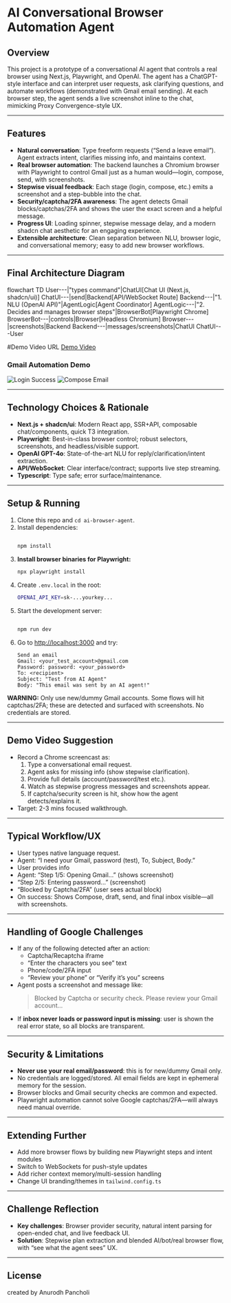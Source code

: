 # AI Conversational Browser Automation Agent

## Overview
This project is a prototype of a conversational AI agent that controls a real browser using Next.js, Playwright, and OpenAI. The agent has a ChatGPT-style interface and can interpret user requests, ask clarifying questions, and automate workflows (demonstrated with Gmail email sending). At each browser step, the agent sends a live screenshot inline to the chat, mimicking Proxy Convergence-style UX.

---

## Features
- **Natural conversation**: Type freeform requests (“Send a leave email”). Agent extracts intent, clarifies missing info, and maintains context.
- **Real browser automation**: The backend launches a Chromium browser with Playwright to control Gmail just as a human would—login, compose, send, with screenshots.
- **Stepwise visual feedback**: Each stage (login, compose, etc.) emits a screenshot and a step-bubble into the chat.
- **Security/captcha/2FA awareness**: The agent detects Gmail blocks/captchas/2FA and shows the user the exact screen and a helpful message.
- **Progress UI**: Loading spinner, stepwise message delay, and a modern shadcn chat aesthetic for an engaging experience.
- **Extensible architecture**: Clean separation between NLU, browser logic, and conversational memory; easy to add new browser workflows.

---

## Final Architecture Diagram


flowchart TD
    User---|"types command"|ChatUI[Chat UI (Next.js, shadcn/ui)]
    ChatUI---|send|Backend[API/WebSocket Route]
    Backend---|"1. NLU (OpenAI API)"|AgentLogic[Agent Coordinator]
    AgentLogic---|"2. Decides and manages browser steps"|BrowserBot[Playwright Chrome]
    BrowserBot---|controls|Browser[Headless Chromium]
    Browser---|screenshots|Backend
    Backend---|messages/screenshots|ChatUI
    ChatUI---User

#Demo Video URL
[Demo Video ](https://drive.google.com/file/d/1g9o7IuMHalHFA1mlifBuUX-O658iDMuW/view?usp=share_link)

### Gmail Automation Demo

![Login Success](./Screenshot-2025-07-13-at-17.36.36.png)
![Compose Email](./Screenshot-2025-07-13-at-17.36.40.png)


---

## Technology Choices & Rationale
- **Next.js + shadcn/ui**: Modern React app, SSR+API, composable chat/components, quick T3 integration.
- **Playwright**: Best-in-class browser control; robust selectors, screenshots, and headless/visible support.
- **OpenAI GPT-4o**: State-of-the-art NLU for reply/clarification/intent extraction.
- **API/WebSocket**: Clear interface/contract; supports live step streaming.
- **Typescript**: Type safe; error surface/maintenance.

---

## Setup & Running
1. Clone this repo and `cd ai-browser-agent`.
2. Install dependencies:
   ```bash
  
   npm install
   ```
3. **Install browser binaries for Playwright:**
   ```bash
   npx playwright install
   ```
4. Create `.env.local` in the root:
   ```bash
   OPENAI_API_KEY=sk-...yourkey...
   ```
5. Start the development server:
   ```bash
   
   npm run dev
   ```
6. Go to [http://localhost:3000](http://localhost:3000) and try:
   ```
   Send an email
   Gmail: <your_test_account>@gmail.com
   Password: password: <your_password>
   To: <recipient>
   Subject: "Test from AI Agent"
   Body: "This email was sent by an AI agent!"
   ```

**WARNING:** Only use new/dummy Gmail accounts. Some flows will hit captchas/2FA; these are detected and surfaced with screenshots. No credentials are stored.

---

## Demo Video Suggestion
- Record a Chrome screencast as:
  1. Type a conversational email request.
  2. Agent asks for missing info (show stepwise clarification).
  3. Provide full details (account/password/test etc.).
  4. Watch as stepwise progress messages and screenshots appear.
  5. If captcha/security screen is hit, show how the agent detects/explains it.
- Target: 2-3 mins focused walkthrough.

---

## Typical Workflow/UX
- User types native language request.
- Agent: “I need your Gmail, password (test), To, Subject, Body.”
- User provides info
- Agent: “Step 1/5: Opening Gmail...” (shows screenshot)
- “Step 2/5: Entering password...” (screenshot)
- “Blocked by Captcha/2FA” (user sees actual block)
- On success: Shows Compose, draft, send, and final inbox visible—all with screenshots.

---

## Handling of Google Challenges
- If any of the following detected after an action:
  - Captcha/Recaptcha iframe
  - “Enter the characters you see” text
  - Phone/code/2FA input
  - “Review your phone” or “Verify it’s you” screens
- Agent posts a screenshot and message like:
  > Blocked by Captcha or security check. Please review your Gmail account...
- If **inbox never loads or password input is missing**: user is shown the real error state, so all blocks are transparent.

---

## Security & Limitations
- **Never use your real email/password**: this is for new/dummy Gmail only.
- No credentials are logged/stored. All email fields are kept in ephemeral memory for the session.
- Browser blocks and Gmail security checks are common and expected.
- Playwright automation cannot solve Google captchas/2FA—will always need manual override.

---

## Extending Further
- Add more browser flows by building new Playwright steps and intent modules
- Switch to WebSockets for push-style updates
- Add richer context memory/multi-session handling
- Change UI branding/themes in `tailwind.config.ts`

---

## Challenge Reflection
- **Key challenges**: Browser provider security, natural intent parsing for open-ended chat, and live feedback UI.
- **Solution**: Stepwise plan extraction and blended AI/bot/real browser flow, with “see what the agent sees” UX.

---

## License
created by Anurodh Pancholi


